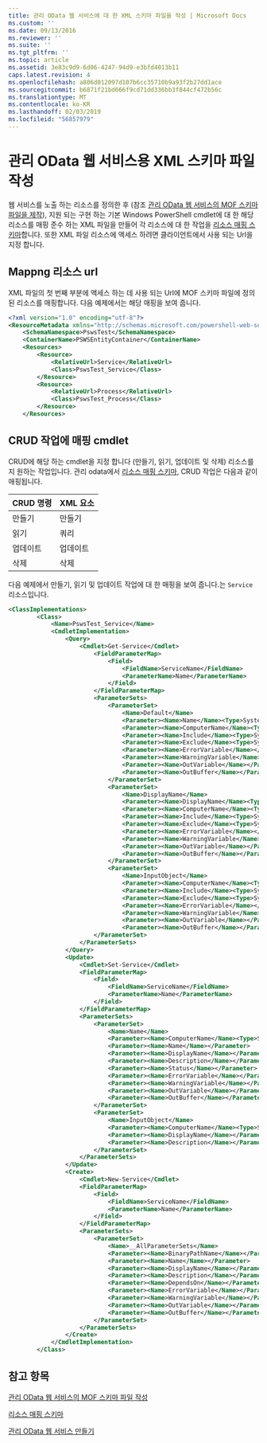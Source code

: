 ```yaml
---
title: 관리 OData 웹 서비스에 대 한 XML 스키마 파일을 작성 | Microsoft Docs
ms.custom: ''
ms.date: 09/13/2016
ms.reviewer: ''
ms.suite: ''
ms.tgt_pltfrm: ''
ms.topic: article
ms.assetid: 3e83c9d9-6d06-4247-94d9-e3bfd4013b11
caps.latest.revision: 4
ms.openlocfilehash: a806d012097d107b6cc35710b9a93f2b27dd1ace
ms.sourcegitcommit: b6871f21bd666f9cd71dd336bb3f844cf472b56c
ms.translationtype: MT
ms.contentlocale: ko-KR
ms.lasthandoff: 02/03/2019
ms.locfileid: "56857979"
---
```

# <a name="authoring-the-xml-schema-file-for-a-management-odata-web-service"></a>관리 OData 웹 서비스용 XML 스키마 파일 작성

웹 서비스를 노출 하는 리소스를 정의한 후 (참조 [관리 OData 웹 서비스의 MOF 스키마 파일을 제작](./authoring-the-mof-schema-file-for-a-management-odata-web-service.md)), 지원 되는 구현 하는 기본 Windows PowerShell cmdlet에 대 한 해당 리소스를 매핑 준수 하는 XML 파일을 만들어 각 리소스에 대 한 작업을 [리소스 매핑 스키마](./resource-mapping-schema.md)합니다. 또한 XML 파일 리소스에 액세스 하려면 클라이언트에서 사용 되는 Url을 지정 합니다.

## <a name="mappng-resources-to-urls"></a>Mappng 리소스 url

XML 파일의 첫 번째 부분에 액세스 하는 데 사용 되는 Url에 MOF 스키마 파일에 정의 된 리소스를 매핑합니다. 다음 예제에서는 해당 매핑을 보여 줍니다.

```xml
<?xml version="1.0" encoding="utf-8"?>
<ResourceMetadata xmlns="http://schemas.microsoft.com/powershell-web-services/2010/09">
    <SchemaNamespace>PswsTest</SchemaNamespace>
    <ContainerName>PSWSEntityContainer</ContainerName>
    <Resources>
        <Resource>
            <RelativeUrl>Service</RelativeUrl>
            <Class>PswsTest_Service</Class>
        </Resource>
        <Resource>
            <RelativeUrl>Process</RelativeUrl>
            <Class>PswsTest_Process</Class>
        </Resource>
    </Resources>
```

## <a name="mapping-cmdlets-to-crud-operations"></a>CRUD 작업에 매핑 cmdlet

CRUD에 해당 하는 cmdlet을 지정 합니다 (만들기, 읽기, 업데이트 및 삭제) 리소스를 지 원하는 작업입니다. 관리 odata에서 [리소스 매핑 스키마](./resource-mapping-schema.md), CRUD 작업은 다음과 같이 매핑됩니다.

|CRUD 명령|XML 요소|
|------------------|-----------------|
|만들기|만들기|
|읽기|쿼리|
|업데이트|업데이트|
|삭제|삭제|

다음 예제에서 만들기, 읽기 및 업데이트 작업에 대 한 매핑을 보여 줍니다.는 `Service` 리소스입니다.

```xml
<ClassImplementations>
        <Class>
            <Name>PswsTest_Service</Name>
            <CmdletImplementation>
                <Query>
                    <Cmdlet>Get-Service</Cmdlet>
                        <FieldParameterMap>
                            <Field>
                                <FieldName>ServiceName</FieldName>
                                <ParameterName>Name</ParameterName>
                            </Field>
                        </FieldParameterMap>
                        <ParameterSets>
                            <ParameterSet>
                                <Name>Default</Name>
                                <Parameter><Name>Name</Name><Type>System.String[]</Type></Parameter>
                                <Parameter><Name>ComputerName</Name><Type>System.String[]</Type></Parameter>
                                <Parameter><Name>Include</Name><Type>System.String[]</Type></Parameter>
                                <Parameter><Name>Exclude</Name><Type>System.String[]</Type></Parameter>
                                <Parameter><Name>ErrorVariable</Name></Parameter>
                                <Parameter><Name>WarningVariable</Name></Parameter>
                                <Parameter><Name>OutVariable</Name></Parameter>
                                <Parameter><Name>OutBuffer</Name></Parameter>
                            </ParameterSet>
                            <ParameterSet>
                                <Name>DisplayName</Name>
                                <Parameter><Name>DisplayName</Name><Type>System.String[]</Type></Parameter>
                                <Parameter><Name>ComputerName</Name><Type>System.String[]</Type></Parameter>
                                <Parameter><Name>Include</Name><Type>System.String[]</Type></Parameter>
                                <Parameter><Name>Exclude</Name><Type>System.String[]</Type></Parameter>
                                <Parameter><Name>ErrorVariable</Name></Parameter>
                                <Parameter><Name>WarningVariable</Name></Parameter>
                                <Parameter><Name>OutVariable</Name></Parameter>
                                <Parameter><Name>OutBuffer</Name></Parameter>
                            </ParameterSet>
                            <ParameterSet>
                                <Name>InputObject</Name>
                                <Parameter><Name>ComputerName</Name><Type>System.String[]</Type></Parameter>
                                <Parameter><Name>Include</Name><Type>System.String[]</Type></Parameter>
                                <Parameter><Name>Exclude</Name><Type>System.String[]</Type></Parameter>
                                <Parameter><Name>ErrorVariable</Name></Parameter>
                                <Parameter><Name>WarningVariable</Name></Parameter>
                                <Parameter><Name>OutVariable</Name></Parameter>
                                <Parameter><Name>OutBuffer</Name></Parameter>
                        </ParameterSet>
                    </ParameterSets>
                </Query>
                <Update>
                    <Cmdlet>Set-Service</Cmdlet>
                    <FieldParameterMap>
                        <Field>
                            <FieldName>ServiceName</FieldName>
                            <ParameterName>Name</ParameterName>
                        </Field>
                    </FieldParameterMap>
                    <ParameterSets>
                        <ParameterSet>
                            <Name>Name</Name>
                            <Parameter><Name>ComputerName</Name><Type>System.String[]</Type></Parameter>
                            <Parameter><Name>Name</Name></Parameter>
                            <Parameter><Name>DisplayName</Name></Parameter>
                            <Parameter><Name>Description</Name></Parameter>
                            <Parameter><Name>Status</Name></Parameter>
                            <Parameter><Name>ErrorVariable</Name></Parameter>
                            <Parameter><Name>WarningVariable</Name></Parameter>
                            <Parameter><Name>OutVariable</Name></Parameter>
                            <Parameter><Name>OutBuffer</Name></Parameter>
                        </ParameterSet>
                        <ParameterSet>
                            <Name>InputObject</Name>
                            <Parameter><Name>ComputerName</Name><Type>System.String[]</Type></Parameter>
                            <Parameter><Name>DisplayName</Name></Parameter>
                            <Parameter><Name>Description</Name></Parameter>
                        </ParameterSet>
                    </ParameterSets>
                </Update>
                <Create>
                    <Cmdlet>New-Service</Cmdlet>
                    <FieldParameterMap>
                        <Field>
                            <FieldName>ServiceName</FieldName>
                            <ParameterName>Name</ParameterName>
                        </Field>
                    </FieldParameterMap>
                    <ParameterSets>
                        <ParameterSet>
                            <Name>__AllParameterSets</Name>
                            <Parameter><Name>BinaryPathName</Name></Parameter>
                            <Parameter><Name>Name</Name></Parameter>
                            <Parameter><Name>DisplayName</Name></Parameter>
                            <Parameter><Name>Description</Name></Parameter>
                            <Parameter><Name>DependsOn</Name></Parameter>
                            <Parameter><Name>ErrorVariable</Name></Parameter>
                            <Parameter><Name>WarningVariable</Name></Parameter>
                            <Parameter><Name>OutVariable</Name></Parameter>
                            <Parameter><Name>OutBuffer</Name></Parameter>
                        </ParameterSet>
                    </ParameterSets>
                </Create>
            </CmdletImplementation>
        </Class>
```

## <a name="see-also"></a>참고 항목

[관리 OData 웹 서비스의 MOF 스키마 파일 작성](./authoring-the-mof-schema-file-for-a-management-odata-web-service.md)

[리소스 매핑 스키마](./resource-mapping-schema.md)

[관리 OData 웹 서비스 만들기](./creating-a-management-odata-web-service.md)